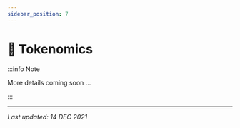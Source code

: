 ```yaml
---
sidebar_position: 7
---
```


# 🏦 Tokenomics

:::info Note

More details coming soon ...

:::

---

*Last updated: 14 DEC 2021*